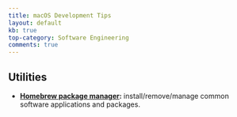 ```yaml
---
title: macOS Development Tips
layout: default
kb: true
top-category: Software Engineering
comments: true
---
```


## Utilities

- **[Homebrew package manager](https://brew.sh/):** install/remove/manage common software applications and packages.

